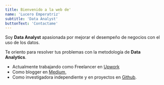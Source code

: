 ```yaml
---
title: Bienvenido a la web de'
name: 'Lucero Emperatriz'
subtitle: 'Data Analyst'
buttonText: 'Contactame'
---
```


Soy **Data Analyst** apasionada por mejorar el desempeño de negocios con el uso de los datos. 

Te oriento para resolver tus problemas con la metodología de **Data Analytics**. 

* Actualmente trabajando como Freelancer en [Upwork](https://www.upwork.com/freelancers/~01e27b5dc34a6c3da0/) <br>
* Como blogger en [Medium](https://medium.com/@e.lucero2000),
* Como investigadora independiente y en proyectos en [Github](https://github.com/Lu-Emperatriz).
